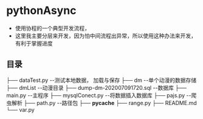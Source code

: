 # pythonAsync

- 使用协程的一个典型开发流程，
- 这里我主要分层来开发，因为怕中间流程出异常，所以使用这种办法来开发，有利于掌握进度



## 目录
├── dataTest.py                            --测试本地数据， 加载与保存
├── dm                                     --单个动漫的数据存储
├── dmList                                 --动漫目录
├── dump-dm-202007091720.sql               --数据库
├── main.py                                --主程序
├── mysqlConect.py                         --将数据插入数据库
├── pajs.py                                --爬虫解析
├── path.py                                --路径包
├── __pycache__
├── range.py
├── README.md
└── var.py